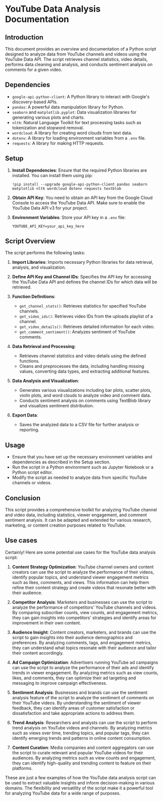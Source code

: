 # YouTube Data Analysis Documentation

## Introduction
This document provides an overview and documentation of a Python script designed to analyze data from YouTube channels and videos using the YouTube Data API. The script retrieves channel statistics, video details, performs data cleaning and analysis, and conducts sentiment analysis on comments for a given video.

## Dependencies
- `google-api-python-client`: A Python library to interact with Google's discovery-based APIs.
- `pandas`: A powerful data manipulation library for Python.
- `seaborn` and `matplotlib.pyplot`: Data visualization libraries for generating various plots and charts.
- `nltk`: Natural Language Toolkit for text processing tasks such as tokenization and stopword removal.
- `wordcloud`: A library for creating word clouds from text data.
- `dotenv`: A library for loading environment variables from a `.env` file.
- `requests`: A library for making HTTP requests.

## Setup
1. **Install Dependencies**: Ensure that the required Python libraries are installed. You can install them using pip:
   ```
   !pip install --upgrade google-api-python-client pandas seaborn matplotlib nltk wordcloud dotenv requests textblob
   ```

2. **Obtain API Key**: You need to obtain an API key from the Google Cloud Console to access the YouTube Data API. Make sure to enable the YouTube Data API v3 for your project.

3. **Environment Variables**: Store your API key in a `.env` file:
   ```
   YOUTUBE_API_KEY=your_api_key_here
   ```

## Script Overview
The script performs the following tasks:

1. **Import Libraries**: Imports necessary Python libraries for data retrieval, analysis, and visualization.

2. **Define API Key and Channel IDs**: Specifies the API key for accessing the YouTube Data API and defines the channel IDs for which data will be retrieved.

3. **Function Definitions**:
   - `get_channel_stats()`: Retrieves statistics for specified YouTube channels.
   - `get_video_ids()`: Retrieves video IDs from the uploads playlist of a channel.
   - `get_video_details()`: Retrieves detailed information for each video.
   - `get_comment_sentiment()`: Analyzes sentiment of YouTube comments.

4. **Data Retrieval and Processing**:
   - Retrieves channel statistics and video details using the defined functions.
   - Cleans and preprocesses the data, including handling missing values, converting data types, and extracting additional features.

5. **Data Analysis and Visualization**:
   - Generates various visualizations including bar plots, scatter plots, violin plots, and word clouds to analyze video and comment data.
   - Conducts sentiment analysis on comments using TextBlob library and visualizes sentiment distribution.

6. **Export Data**:
   - Saves the analyzed data to a CSV file for further analysis or reporting.

## Usage
- Ensure that you have set up the necessary environment variables and dependencies as described in the Setup section.
- Run the script in a Python environment such as Jupyter Notebook or a Python script editor.
- Modify the script as needed to analyze data from specific YouTube channels or videos.

## Conclusion
This script provides a comprehensive toolkit for analyzing YouTube channel and video data, including statistics, viewer engagement, and comment sentiment analysis. It can be adapted and extended for various research, marketing, or content creation purposes related to YouTube.


## Use cases

Certainly! Here are some potential use cases for the YouTube data analysis script:

1. **Content Strategy Optimization**: YouTube channel owners and content creators can use the script to analyze the performance of their videos, identify popular topics, and understand viewer engagement metrics such as likes, comments, and views. This information can help them refine their content strategy and create videos that resonate better with their audience.

2. **Competitor Analysis**: Marketers and businesses can use the script to analyze the performance of competitors' YouTube channels and videos. By comparing subscriber counts, view counts, and engagement metrics, they can gain insights into competitors' strategies and identify areas for improvement in their own content.

3. **Audience Insight**: Content creators, marketers, and brands can use the script to gain insights into their audience demographics and preferences. By analyzing comments, tags, and engagement metrics, they can understand what topics resonate with their audience and tailor their content accordingly.

4. **Ad Campaign Optimization**: Advertisers running YouTube ad campaigns can use the script to analyze the performance of their ads and identify trends in viewer engagement. By analyzing metrics such as view counts, likes, and comments, they can optimize their ad targeting and messaging to improve campaign effectiveness.

5. **Sentiment Analysis**: Businesses and brands can use the sentiment analysis feature of the script to analyze the sentiment of comments on their YouTube videos. By understanding the sentiment of viewer feedback, they can identify areas of customer satisfaction or dissatisfaction and take appropriate actions to address them.

6. **Trend Analysis**: Researchers and analysts can use the script to perform trend analysis on YouTube videos and channels. By analyzing metrics such as views over time, trending topics, and popular tags, they can identify emerging trends and patterns in online content consumption.

7. **Content Curation**: Media companies and content aggregators can use the script to curate relevant and popular YouTube videos for their audiences. By analyzing metrics such as view counts and engagement, they can identify high-quality and trending content to feature on their platforms.

These are just a few examples of how the YouTube data analysis script can be used to extract valuable insights and inform decision-making in various domains. The flexibility and versatility of the script make it a powerful tool for analyzing YouTube data for a wide range of purposes.

